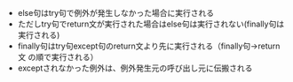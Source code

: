 * else句はtry句で例外が発生しなかった場合に実行される
* ただしtry句でreturn文が実行された場合はelse句は実行されない(finally句は実行される)
* finally句はtry句except句のreturn文より先に実行される（finally句→return文
 の順で実行される）
* exceptされなかった例外は、例外発生元の呼び出し元に伝搬される